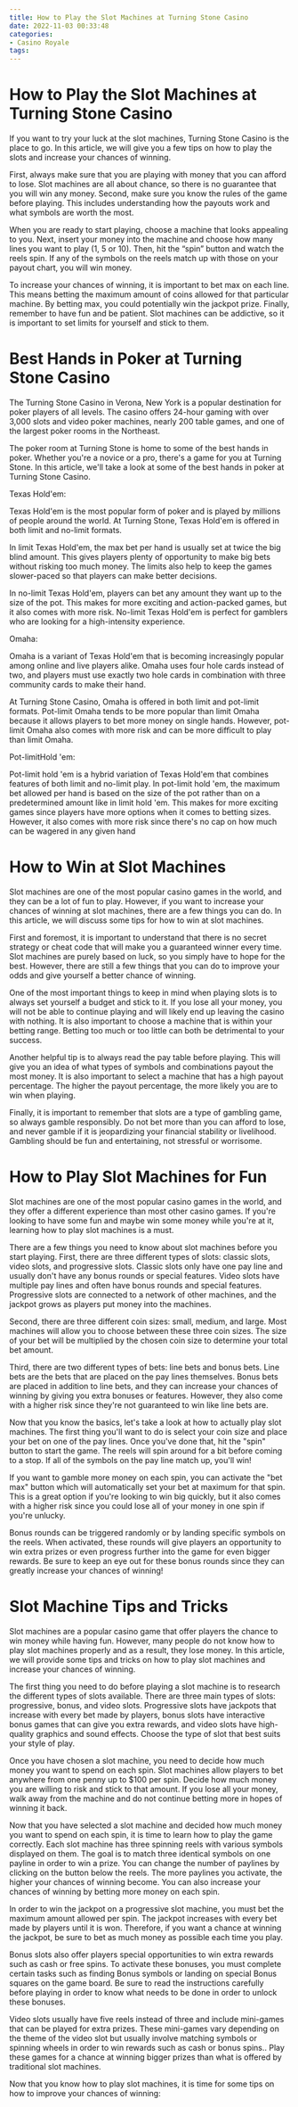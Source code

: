```yaml
---
title: How to Play the Slot Machines at Turning Stone Casino
date: 2022-11-03 00:33:48
categories:
- Casino Royale
tags:
---
```



#  How to Play the Slot Machines at Turning Stone Casino

If you want to try your luck at the slot machines, Turning Stone Casino is the place to go. In this article, we will give you a few tips on how to play the slots and increase your chances of winning.

First, always make sure that you are playing with money that you can afford to lose. Slot machines are all about chance, so there is no guarantee that you will win any money. Second, make sure you know the rules of the game before playing. This includes understanding how the payouts work and what symbols are worth the most.

When you are ready to start playing, choose a machine that looks appealing to you. Next, insert your money into the machine and choose how many lines you want to play (1, 5 or 10). Then, hit the “spin” button and watch the reels spin. If any of the symbols on the reels match up with those on your payout chart, you will win money.

To increase your chances of winning, it is important to bet max on each line. This means betting the maximum amount of coins allowed for that particular machine. By betting max, you could potentially win the jackpot prize. Finally, remember to have fun and be patient. Slot machines can be addictive, so it is important to set limits for yourself and stick to them.

#  Best Hands in Poker at Turning Stone Casino

The Turning Stone Casino in Verona, New York is a popular destination for poker players of all levels. The casino offers 24-hour gaming with over 3,000 slots and video poker machines, nearly 200 table games, and one of the largest poker rooms in the Northeast.

The poker room at Turning Stone is home to some of the best hands in poker. Whether you're a novice or a pro, there's a game for you at Turning Stone. In this article, we'll take a look at some of the best hands in poker at Turning Stone Casino.

Texas Hold'em:

Texas Hold'em is the most popular form of poker and is played by millions of people around the world. At Turning Stone, Texas Hold'em is offered in both limit and no-limit formats.

In limit Texas Hold'em, the max bet per hand is usually set at twice the big blind amount. This gives players plenty of opportunity to make big bets without risking too much money. The limits also help to keep the games slower-paced so that players can make better decisions.

In no-limit Texas Hold'em, players can bet any amount they want up to the size of the pot. This makes for more exciting and action-packed games, but it also comes with more risk. No-limit Texas Hold'em is perfect for gamblers who are looking for a high-intensity experience.

Omaha:

Omaha is a variant of Texas Hold'em that is becoming increasingly popular among online and live players alike. Omaha uses four hole cards instead of two, and players must use exactly two hole cards in combination with three community cards to make their hand.

At Turning Stone Casino, Omaha is offered in both limit and pot-limit formats. Pot-limit Omaha tends to be more popular than limit Omaha because it allows players to bet more money on single hands. However, pot-limit Omaha also comes with more risk and can be more difficult to play than limit Omaha.

Pot-limitHold 'em:

Pot-limit hold 'em is a hybrid variation of Texas Hold'em that combines features of both limit and no-limit play. In pot-limit hold 'em, the maximum bet allowed per hand is based on the size of the pot rather than on a predetermined amount like in limit hold 'em. This makes for more exciting games since players have more options when it comes to betting sizes. However, it also comes with more risk since there's no cap on how much can be wagered in any given hand

#  How to Win at Slot Machines

Slot machines are one of the most popular casino games in the world, and they can be a lot of fun to play. However, if you want to increase your chances of winning at slot machines, there are a few things you can do. In this article, we will discuss some tips for how to win at slot machines.

First and foremost, it is important to understand that there is no secret strategy or cheat code that will make you a guaranteed winner every time. Slot machines are purely based on luck, so you simply have to hope for the best. However, there are still a few things that you can do to improve your odds and give yourself a better chance of winning.

One of the most important things to keep in mind when playing slots is to always set yourself a budget and stick to it. If you lose all your money, you will not be able to continue playing and will likely end up leaving the casino with nothing. It is also important to choose a machine that is within your betting range. Betting too much or too little can both be detrimental to your success.

Another helpful tip is to always read the pay table before playing. This will give you an idea of what types of symbols and combinations payout the most money. It is also important to select a machine that has a high payout percentage. The higher the payout percentage, the more likely you are to win when playing.

Finally, it is important to remember that slots are a type of gambling game, so always gamble responsibly. Do not bet more than you can afford to lose, and never gamble if it is jeopardizing your financial stability or livelihood. Gambling should be fun and entertaining, not stressful or worrisome.

#  How to Play Slot Machines for Fun

Slot machines are one of the most popular casino games in the world, and they offer a different experience than most other casino games. If you're looking to have some fun and maybe win some money while you're at it, learning how to play slot machines is a must.

There are a few things you need to know about slot machines before you start playing. First, there are three different types of slots: classic slots, video slots, and progressive slots. Classic slots only have one pay line and usually don't have any bonus rounds or special features. Video slots have multiple pay lines and often have bonus rounds and special features. Progressive slots are connected to a network of other machines, and the jackpot grows as players put money into the machines.

Second, there are three different coin sizes: small, medium, and large. Most machines will allow you to choose between these three coin sizes. The size of your bet will be multiplied by the chosen coin size to determine your total bet amount.

Third, there are two different types of bets: line bets and bonus bets. Line bets are the bets that are placed on the pay lines themselves. Bonus bets are placed in addition to line bets, and they can increase your chances of winning by giving you extra bonuses or features. However, they also come with a higher risk since they're not guaranteed to win like line bets are.

Now that you know the basics, let's take a look at how to actually play slot machines. The first thing you'll want to do is select your coin size and place your bet on one of the pay lines. Once you've done that, hit the "spin" button to start the game. The reels will spin around for a bit before coming to a stop. If all of the symbols on the pay line match up, you'll win!

If you want to gamble more money on each spin, you can activate the "bet max" button which will automatically set your bet at maximum for that spin. This is a great option if you're looking to win big quickly, but it also comes with a higher risk since you could lose all of your money in one spin if you're unlucky.

Bonus rounds can be triggered randomly or by landing specific symbols on the reels. When activated, these rounds will give players an opportunity to win extra prizes or even progress further into the game for even bigger rewards. Be sure to keep an eye out for these bonus rounds since they can greatly increase your chances of winning!

#  Slot Machine Tips and Tricks

Slot machines are a popular casino game that offer players the chance to win money while having fun. However, many people do not know how to play slot machines properly and as a result, they lose money. In this article, we will provide some tips and tricks on how to play slot machines and increase your chances of winning.

The first thing you need to do before playing a slot machine is to research the different types of slots available. There are three main types of slots: progressive, bonus, and video slots. Progressive slots have jackpots that increase with every bet made by players, bonus slots have interactive bonus games that can give you extra rewards, and video slots have high-quality graphics and sound effects. Choose the type of slot that best suits your style of play.

Once you have chosen a slot machine, you need to decide how much money you want to spend on each spin. Slot machines allow players to bet anywhere from one penny up to $100 per spin. Decide how much money you are willing to risk and stick to that amount. If you lose all your money, walk away from the machine and do not continue betting more in hopes of winning it back.

Now that you have selected a slot machine and decided how much money you want to spend on each spin, it is time to learn how to play the game correctly. Each slot machine has three spinning reels with various symbols displayed on them. The goal is to match three identical symbols on one payline in order to win a prize. You can change the number of paylines by clicking on the button below the reels. The more paylines you activate, the higher your chances of winning become. You can also increase your chances of winning by betting more money on each spin.

In order to win the jackpot on a progressive slot machine, you must bet the maximum amount allowed per spin. The jackpot increases with every bet made by players until it is won. Therefore, if you want a chance at winning the jackpot, be sure to bet as much money as possible each time you play.

Bonus slots also offer players special opportunities to win extra rewards such as cash or free spins. To activate these bonuses, you must complete certain tasks such as finding Bonus symbols or landing on special Bonus squares on the game board. Be sure to read the instructions carefully before playing in order to know what needs to be done in order to unlock these bonuses.

Video slots usually have five reels instead of three and include mini-games that can be played for extra prizes. These mini-games vary depending on the theme of the video slot but usually involve matching symbols or spinning wheels in order to win rewards such as cash or bonus spins.. Play these games for a chance at winning bigger prizes than what is offered by traditional slot machines.

Now that you know how to play slot machines, it is time for some tips on how to improve your chances of winning: